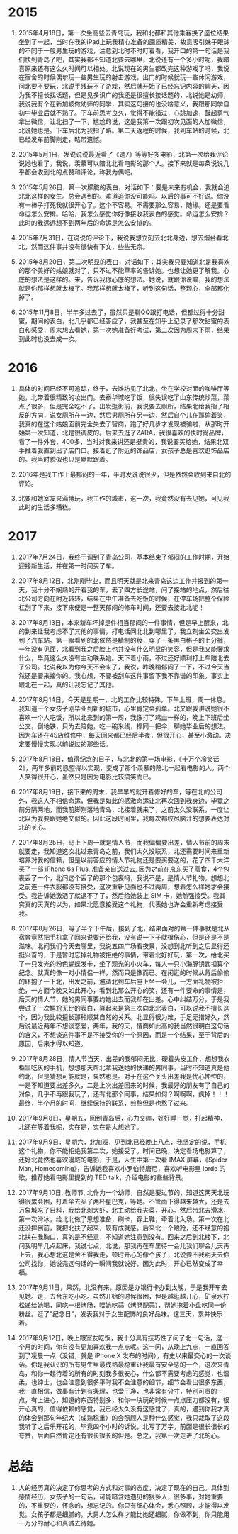 # 2015

1. 2015年4月18日，第一次坐高些去青岛玩，我和北都和其他乘客换了座位结果坐到了一起，当时在我的iPad上玩我精心准备的画质精美，故意吸引妹子眼球的不同于一般男生玩的游戏，注意到北时不时盯着看，我开口的第一句话是我们快到青岛了吧，其实我都不知道北要去哪里，北说还有一个多小时呢，我暗喜原来还有这么久时间可以相处。北说现在的男生都改完这种游戏了吗，我说在宿舍的时候偶尔玩一些男生玩的射击游戏，出门的时候就玩一些休闲游戏，问北要不要玩，北说手残玩不了游戏，然后就开始了已经忘记内容的聊天，因为我不擅长找话题，但是见多识广的我还是很擅长接话题的，北说她是幼师，我说我有个在新加坡做幼师的同学，其实这句接的也没啥意义，我跟那同学自初中毕业后就不熟了。下车前思考良久，觉得不能错过，心跳加速，鼓起勇气拿出微信，让北扫了一下，尴尬的说，这是我第一次跟初次见面的人加微信，北说她也是。下车后北为我指了路。第二天返程的时候，我到车站的时候，北已经发车前脚刚走，略带遗憾。

2. 2015年5月1日，发说说说最近看了《速7》等等好多电影，北第一次给我评论说她也看了，我说，羡慕可以陪北北看电影的那个人。接下来就是每条说说几乎都会收到北的点赞和评论，称我为偶吧。

3. 2015年5月26日，第一次朦胧的表白，对话如下：要是未来有机会，我就会追北北这样的女生。总会遇到的。难道追你没可能吗。以后的事可不好说。你没有一棒子打死我就很开心了。这个不容易。不需要那么容易，随缘。还是要看命运怎么安排。哈哈，我怎么感觉你好像接收我表白的感觉。命运怎么安排？此时的我远远想不到两年后的命运是怎么安排的。

4. 2015年7月31日，在说说的评论下，我说我想立刻去北北身边，想去烟台看北北，然而这件事并没有很快有下文，些些无奈。

5. 2015年8月20日，第二次明显的表白，对话如下：其实我只要知道北是我喜欢的那个美好的姑娘就对了，只不过不能草率的告诉她。也想让她更了解我。心底的想法是这样的。来，告诉我你心底的想法。她说，就跟你说嘛，我的想法就是你那样想就太棒了。我那样想就太棒了，听到这句话，整颗心，全部都化掉了。

6. 2015年11月8日，半年多过去了，虽然只是聊QQ跟打电话，但都过得十分甜蜜，期间的表白，北几乎都已经答应了，我甚至在知乎上记录了那次甜蜜的表白和感受，周末想去看她，第一次她准备好考试，第二次因为周末下雨，结果到此时也没去成一次。

# 2016

1. 具体的时间已经不可追踪，终于，去潍坊见了北北，坐在学校对面的咖啡厅等她，北带着很精致的妆出门。去泰华城吃了饭，很失误吃了山东传统炒菜，菜点了很多，但是完全吃不了。出发逛街前，我说要去厕所，结果北给我指了相反的方向，说女厕所在一边，然后男厕所在另一边，然后自个儿在那偷着笑，我真的在这个姑娘面前完全失去了智商，跑了好几步才发现被骗啦，从那时开始第一次知道，北是很调皮的。后来去逛了ZARA，我很喜欢的快时尚品牌，看了一件外套，400多，当时对我来讲还是挺贵的，我说要买给她，结果北双手推着我直到出了店门口。接着逛了附近的饰品店，女孩子总是喜欢逛饰品店的。我当时貌似也只是默默跟着。

2. 2016年是我工作上最郁闷的一年，平时发说说很少，但是依然会收到来自北的评论。

3. 北要和她室友来淄博玩，我工作的城市，这一次，我竟然没有去见她，可见我此时的生活多糟糕。

# 2017

1. 2017年7月24日，我终于调到了青岛公司，基本结束了郁闷的工作时期，开始迎接新生活，并在第一时间买了车。

2. 2017年8月12日，北刚刚毕业，而且明天就是北来青岛这边工作并报到的第一天，我十分不娴熟的开着我的车，去了四方长途站，问了接站的地点，然后往北公司方向在附近转转，结果在中午准备去吃饭的时候，在停车场把整个保险杠刮了下来，接下来便是一整天郁闷的修车时间，还要去接北北呢！

3. 2017年8月13日，本来新车坏掉是件相当郁闷的一件事情，但是早上醒来，北的到来让我考虑不了其他的事情，打电话问北北到哪里了，我立刻坐公交出发到了汽车站。第一眼看到的北依然是精制的妆，穿了一条黑白格子的七分裤，一年没有见面，北看到我之后脸上也并没有什么明显的笑容，但是我又能奢求什么，毕竟这么久没有主动联系她。天下着小雨，不过还好顺利打上车陪北去了公司。北说我以为你今天不会来了，我说，昨晚稍郁闷了一下，不过今天当然还是要来接你的。我心想，不要被刮车这件事留下我不靠谱的印象。事实上跟北在一起，真的让我忘记了其他。

4. 2017年8月14日，今天是星期一，北的工作比较特殊，下午上班，周一休息。我知道一个女孩子刚毕业到新的城市，心里肯定会孤单。北又跟我讲说她很不喜欢一个人吃饭，所以北来到的第一周，我像打了鸡血一样的，晚上下班后坐公交，倒地铁，只为去陪她，吃一碗米线，撑同一把伞，聊她毕业后的想法。因为车还在4S店维修中，每天回来都已经后半夜，但很开心，甚至小激动。决定要慢慢实现以前说过的那些话。

5. 2017年8月18日，值得纪念的日子，与北北的第一场电影，《十万个冷笑话2》，两年多前的愿望得以实现，变成了那个羡慕的陪北一起看电影的人。两个人笑得很开心，虽然只是因为电影比较搞笑而已。

6. 2017年8月19日，接下来的周末，我早早的就开着修好的车，等在北的公司外，我这人不相信命运，但我是如此的感激命运让北再次回到我身边，毕竟之前分隔两地，而我前脚刚落地青岛，北接着就来了，之前太久没联系，一度让北以为我要跟她绝交似的。因此这段时间里，我每次都绞尽脑汁的想要表达对北的关心。

7. 2017年8月25日，马上下周一就是情人节，而我偏偏要出差，情人节前的周末就要走，我知道这次北过来青岛之前，我们太久没联系，北还需要时间来重新培养对我的信赖，但是以前答应的情人节礼物还是要买要送的，花了四千大洋买了一部 iPhone 6s Plus, 准备亲自送过去, 因为之前在京东买了零食，4个包裹丢了一个，北问这个丢了的那个包裹吗，我说不是，是情人节礼物。想想北之前连一件衣服都没有接受，这次重新见面也不过两周，想着怎么样她才会接受。我告诉她激活了就退不了了，然后给她装上 SIM 卡，她勉强接受。我其实真的天真的以为，如果北愿意接受这个礼物，代表她也许会重新考虑接受我。

8. 2017年8月26日，等了半个下午后，接到了北，结果面对的第一件事就是北从宿舍竟然把手机拿了回来说要还给我，没有说一下子就很伤心，但是还是不是滋味。北问我们今天去哪里，我说五四广场看夜景，没想到北听到之后显得还挺兴奋的，于是暂时忘掉礼物被拒绝的事情，带着北好好玩，第一次，给北买了一只发光的粉色蝴蝶发卡，坐了观光的小火车，每人一只小海豚钥匙扣算个纪念。就真的像一对小情侣一样，然而只是像而已。在闲逛的时候从背后偷偷的环抱了一下北，出发之前，邀请北到车后座上坐一会儿，一方面礼物被拒绝，一方面今晚又如此开心，看到北那么开心的笑，还有一件要命的事情是，后天的情人节，她的男同事要约她出去而我却在出差。心中纠结万分，于是我尝试了一次尴尬无比的表白，算起来是第三次向北北表白，可以说我不擅长这个，因为我比较擅长那种顺其自然的关系。北显得很为难，手足无措好久，然后说最近两年不想谈恋爱，两年，我的天，情商如此高的我当然很明白这句话的含义，不想谈这件事不是不接受你的一个原因，而是一个结果，至于背后的原因，后来才得以知道。

9. 2017年8月28日，情人节当天，出差的我郁闷无比，硬着头皮工作，想想我衣柜里吃灰的手机，想想那天帮北拿我送她的快递的男同事，当时不知道真是他约北，但是猜想可能就是，果然也是。对于在这个关头出差我是忧心忡忡的，一是不知道要出差多久，二是上次出差回来的时候，我最好的朋友有了自己的对象，几乎不再跟我玩了，还有北那个同事，结果如何？啊啊啊，疯掉！！！最终，半个月的时间，继续保持的联系，煎熬但是也熬了过来。

10. 2017年9月8日，星期五，回到青岛后，心力交瘁，好好睡一觉，打起精神，北还在等着我呢，实在是，实在是太想她了。

11. 2017年9月9日，星期六，北加班，见到北已经晚上八点，我坚定的说，手机这个礼物，你不能拒绝我第二次，她接受了。时间已晚，决定看场电影算了，还好北竟然也喜欢漫威的电影，于是，人生中第一次看 IMAX 屏幕，《Spider Man, Homecoming》，告诉她我喜欢小罗伯特唐尼，喜欢听电影里 lorde 的歌，推荐她看电影里提到的 TED talk，介绍电影的些些背景。

12. 2017年9月10日, 教师节, 北作为一个幼师，自然是要过节的，知道这两天北玩得很累会困，打着伞去买了两杯星巴克，等她。不管雨下得越来越大，还是去万象城吃了日料，我给北剥大虾，北主动给我夹菜，开心。然后带北去滑冰，第一次滑冰，给北北做了思想准备，刷卡，穿上鞋，牵着北入场。第一次在北还没摔倒前，就把北扶了起来，较有成就感。后来北一个踉跄，还不经意的抱北扶在我胸口，真的是不经意，不知道她注意到没有。回来之后到北楼下，北问我明早几点起床，我说七点，北说，那我再在车里待一会儿我们聊会儿天再上去，我心想北这是舍不得我走，顿时开心的像个孩子，北说要不我明天去你公司找你，她说完这句话的一瞬间我就说好，因为此时，开心已然变成了幸福。

13. 2017年9月11日，果然，北没有来，原因是办银行卡办到太晚，于是我开车去见她。走，去台东吃小吃。虽然开始的时候很困，但是越逛越开心，矿泉水拧松递给她喝，同吃一根烤肠，喂她吃蒜（烤肠配蒜），帮她拖着小盘吃同一份粉丝。逛了"纪念日"，发表我对于女生配饰的良好品味。这三天，累并快乐着。

14. 2017年9月12日，晚上跟室友吃饭，我十分具有技巧性了问了北一句话，这一个月的时间，你有没有更加喜欢我一点点呢。这一问，从晚上九点，一直回答到了凌晨一点（没错，就是 iPhone X 发布的时间），有史以来最交心的一次谈话。你是我认识的所有男生里最成熟最稳重让我最有安全感的一个，这次来青岛，和你一起待着的所有的时刻我多很安心，什么都不需要考虑的感觉，也温柔，也绅士，也会注意到很多平时我不会注意的细节，细节会看出很多东西，我一直相信，做事有计划有条理，也爱干净，也非常有分寸，特别可贵的一点，有上进心，知道的东西特别多，和你一块玩的时候一点点压力都没有，很开心真的，值得依赖的感觉，我已经太久没有这感觉了，真的，遇到你我才真的体会到那句年纪大（成熟稳重）的会照顾人是种什么感觉，我只裁取了这段我听了之后乐开花的，毕竟四个小时的诉说，北写了万字，前面是很长很长的夸赞，后面自然肯定还有很长很长的但是。总之，我第一次走进了北的心。

# 总结

1. 人的经历真的决定了你思考的方式和对事的态度，决定了现在的自己。具体到感情经历，女孩子的一句话，可能暗含她遇见的狠多人，很多事，对她重要的，不重要的，怀念的，想忘记的。你只有细心体会，悉心照顾，才能得以发觉。女孩子都是细腻的，大男人怎么样才能比她还细腻，你做不到，你只能用一万分的耐心和真诚去待她。
